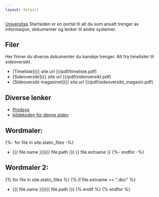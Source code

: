 ```yaml
---
layout: default
---
```


[Universitas](http://universitas.no) Startsiden er en portal til alt du som ansatt trenger av informasjon, dokumenter og lenker til andre systemer.

## Filer
Her finner du diverse dokumenter du kanskje trenger. Alt fra timelister til sideoversikt.

- [Timeliste]({{ site.url }}/pdf/timeliste.pdf)
- [Sideoversikt]({{ site.url }}/pdf/sideoversikt.pdf)
- [Sideoversikt magasinet]({{ site.url }}/pdf/sideoversikt_magasin.pdf)

## Diverse lenker
- [Prodsys](http://oldwww.universitas.uio.no/admin/produser/)
- [kildekoden for denne siden](https://github.com/universitas/universitas.github.io)


## Wordmaler:
{%- for file in site.static_files -%}
- [{{ file.name }}]({{ file.path }}) {{ file.extname }}
{%- endfor -%}

## Wordmaler 2:
{% for file in site.static_files %}
{% if file.extname == ".doc" %}
- [{{ file.name }}]({{ file.path }})
{% endif %}
{% endfor %}
